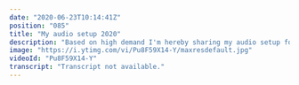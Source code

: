 ```yaml
---
date: "2020-06-23T10:14:41Z"
position: "085"
title: "My audio setup 2020"
description: "Based on high demand I'm hereby sharing my audio setup for 2020. I create YouTube videos, I make music and I do a ton of public speaking and conference calls. Audio is arguably more important than video so I did my research and put together an awesome setup for a fair price.\n\nIn this video I will go over audio basics, what you need at a minimum and what I chose as my tools for success. If this setup is not budget friendly enough make sure to watch until the end, I give cheaper alternatives that served me very well over the last year.\n\nTimestamps:\n00:00 Introduction\n01:18 My background in audio gear\n03:21 Audio Interface\n06:36 Microphone\n10:36 Audio caparison with and without gear\n11:08 Studio Monitors\n12:39 Headphones\n13:18 Monitor volume control\n15:03 Cheaper alternatives\n16:01 Alternative USB microphone\n17:13 Ultra cheap but awesome lav mic.\n18:10 Concluding\n\nFollow me here:\nWebsite: https://timbenniks.nl/\nTwitter: https://twitter.com/timbenniks\nGithub: https://github.com/timbenniks"
image: "https://i.ytimg.com/vi/Pu8F59X14-Y/maxresdefault.jpg"
videoId: "Pu8F59X14-Y"
transcript: "Transcript not available."
---
```


